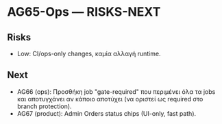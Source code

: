 # AG65-Ops — RISKS-NEXT
## Risks
- Low: CI/ops-only changes, καμία αλλαγή runtime.
## Next
- AG66 (ops): Προσθήκη job "gate-required" που περιμένει όλα τα jobs και αποτυγχάνει αν κάποιο αποτύχει (να οριστεί ως required στο branch protection).
- AG67 (product): Admin Orders status chips (UI-only, fast path).
